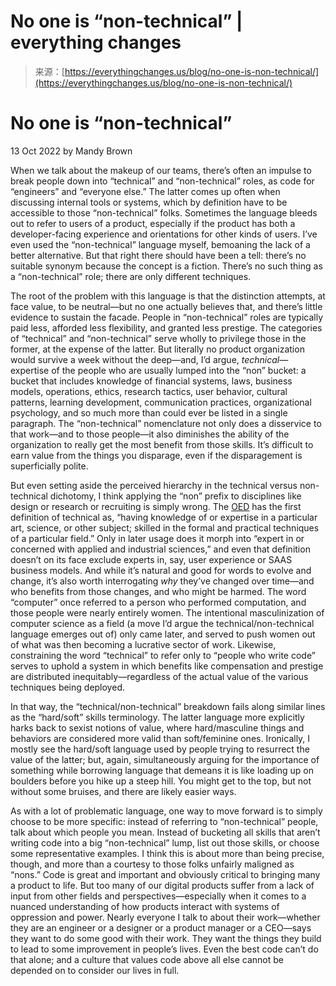 <!--yml
category: 未分类
date: 2024-05-27 15:23:08
-->

# No one is “non-technical” | everything changes

> 来源：[https://everythingchanges.us/blog/no-one-is-non-technical/](https://everythingchanges.us/blog/no-one-is-non-technical/)

# No one is “non-technical”

13 Oct 2022 by Mandy Brown

When we talk about the makeup of our teams, there’s often an impulse to break people down into “technical” and “non-technical” roles, as code for “engineers” and “everyone else.” The latter comes up often when discussing internal tools or systems, which by definition have to be accessible to those “non-technical” folks. Sometimes the language bleeds out to refer to users of a product, especially if the product has both a developer-facing experience and orientations for other kinds of users. I’ve even used the “non-technical” language myself, bemoaning the lack of a better alternative. But that right there should have been a tell: there’s no suitable synonym because the concept is a fiction. There’s no such thing as a “non-technical” role; there are only different techniques.

The root of the problem with this language is that the distinction attempts, at face value, to be neutral—but no one actually believes that, and there’s little evidence to sustain the facade. People in “non-technical” roles are typically paid less, afforded less flexibility, and granted less prestige. The categories of “technical” and “non-technical” serve wholly to privilege those in the former, at the expense of the latter. But literally no product organization would survive a week without the deep—and, I’d argue, *technical*—expertise of the people who are usually lumped into the “non” bucket: a bucket that includes knowledge of financial systems, laws, business models, operations, ethics, research tactics, user behavior, cultural patterns, learning development, communication practices, organizational psychology, and so much more than could ever be listed in a single paragraph. The “non-technical” nomenclature not only does a disservice to that work—and to those people—it also diminishes the ability of the organization to really get the most benefit from those skills. It’s difficult to earn value from the things you disparage, even if the disparagement is superficially polite.

But even setting aside the perceived hierarchy in the technical versus non-technical dichotomy, I think applying the “non” prefix to disciplines like design or research or recruiting is simply wrong. The [OED](https://www.oed.com/view/Entry/198447?redirectedFrom=technical#eid) has the first definition of technical as, “having knowledge of or expertise in a particular art, science, or other subject; skilled in the formal and practical techniques of a particular field.” Only in later usage does it morph into “expert in or concerned with applied and industrial sciences,” and even that definition doesn’t on its face exclude experts in, say, user experience or SAAS business models. And while it’s natural and good for words to evolve and change, it’s also worth interrogating *why* they’ve changed over time—and who benefits from those changes, and who might be harmed. The word “computer” once referred to a person who performed computation, and those people were nearly entirely women. The intentional masculinization of computer science as a field (a move I’d argue the technical/non-technical language emerges out of) only came later, and served to push women out of what was then becoming a lucrative sector of work. Likewise, constraining the word “technical” to refer only to “people who write code” serves to uphold a system in which benefits like compensation and prestige are distributed inequitably—regardless of the actual value of the various techniques being deployed.

In that way, the “technical/non-technical” breakdown fails along similar lines as the “hard/soft” skills terminology. The latter language more explicitly harks back to sexist notions of value, where hard/masculine things and behaviors are considered more valid than soft/feminine ones. Ironically, I mostly see the hard/soft language used by people trying to resurrect the value of the latter; but, again, simultaneously arguing for the importance of something while borrowing language that demeans it is like loading up on boulders before you hike up a steep hill. You might get to the top, but not without some bruises, and there are likely easier ways.

As with a lot of problematic language, one way to move forward is to simply choose to be more specific: instead of referring to “non-technical” people, talk about which people you mean. Instead of bucketing all skills that aren’t writing code into a big “non-technical” lump, list out those skills, or choose some representative examples. I think this is about more than being precise, though, and more than a courtesy to those folks unfairly maligned as “nons.” Code is great and important and obviously critical to bringing many a product to life. But too many of our digital products suffer from a lack of input from other fields and perspectives—especially when it comes to a nuanced understanding of how products interact with systems of oppression and power. Nearly everyone I talk to about their work—whether they are an engineer or a designer or a product manager or a CEO—says they want to do some good with their work. They want the things they build to lead to some improvement in people’s lives. Even the best code can’t do that alone; and a culture that values code above all else cannot be depended on to consider our lives in full.